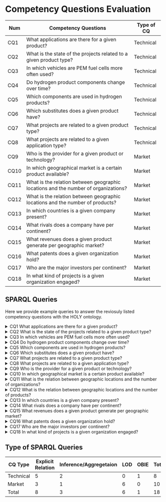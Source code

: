 # Competency Questions Evaluation


Num   | Competency Questions                                                                    |Type of CQ     
|-----|-----------------------------------------------------------------------------------------|---------------
CQ1   |What applications are there for a given product?                                         | Technical     
CQ2   |What is the state of the projects related to a given product type?                       | Technical     
CQ3   |In which vehicles are PEM fuel cells more often used?                                    | Technical     
CQ4   |Do hydrogen product components change over time?                                                  | Technical     
CQ5   |Which components are used in hydrogen products?                                          | Technical     
CQ6   |Which substitutes does a given product have?                                             | Technical     
CQ7   |What projects are related to a given product type?                                       | Technical     
CQ8   |What projects are related to a given application type?                                   | Technical     
CQ9   |Who is the provider for a given product or technology?                                 | Market        
CQ10  |In which geographical market is a certain product available?                             | Market        
CQ11  |What is the relation between geographic locations and the number of organizations?       | Market        
CQ12  |What is the relation between geographic locations and the number of products?             | Market        
CQ13  |In which countries is a given company present?                                           | Market        
CQ14  |What rivals does a company have per continent?                                           | Market        
CQ15  |What revenues does a given product generate per geographic market?                        | Market        
CQ16  |What patents does a given organization hold?                                            | Market        
CQ17  |Who are the major investors per continent?                                               | Market        
CQ18  |In what kind of projects is a given organization engaged?                               | Market        



## SPARQL Queries

Here we provide example queries to answer the reviosuly listed competency questions with the HOLY ontology.

<details><summary> CQ1 What applications are there for a given product?</summary>

    PREFIX holy: <http://purl.org/holy/ns#>
    select distinct ?product ?application where { 
        ?product holy:isUsedIn ?application.
        ?product a holy:Product.
        ?application a holy:Application
    } 
</details>

<details><summary> CQ2 What is the state of the projects related to a given product type?</summary>

    PREFIX holy: <http://purl.org/holy/ns#>
    PREFIX rdfs: <http://www.w3.org/2000/01/rdf-schema#>
    select distinct ((?product_type) as ?type) ((?project_state)as ?stage) (count(?project) as ?qty) where {
        ?project a holy:Project;
                holy:relatesToProduct ?product;
                a ?project_state.
        ?project_state rdfs:subClassOf holy:StateBasedProduct.
        ?product a holy:Product;
                a ?product_type.
    } group by ?product_type ?project_state
</details>

<details><summary> CQ3 In which vehicles are PEM fuel cells more often used?</summary>

    PREFIX holy: <http://purl.org/holy/ns#>
    PREFIX org: <http://www.w3.org/ns/org#>
    PREFIX rdfs: <http://www.w3.org/2000/01/rdf-schema#>
    select distinct (count(?vehicle_type) as ?qty_vehicles) ?vehicle_type  where { 
        ?product holy:isUsedIn ?application.
        ?product a holy:PolymerElectrolyteMembraneFuelCell.
        ?application a ?vehicle_type.
        ?vehicle_type rdfs:subClassOf holy:Road.
    } group by ?vehicle_type
</details>

<details><summary> CQ4 Do hydrogen product components change over time?</summary>

    PREFIX holy: <http://purl.org/holy/ns#>
    PREFIX dct: <http://purl.org/dc/terms/>
    select distinct ?product ?component where {
        ?product dct:hasPart ?component;
            a holy:HydrogenProduct.    
    }

*Requires time component included by timestamping provenance text obtained through OBIE*
</details>

<details><summary> CQ5 Which components are used in hydrogen products?</summary>

    PREFIX holy: <http://purl.org/holy/ns#>
    PREFIX dct: <http://purl.org/dc/terms/>
    select distinct ?product ?component where {
        ?product dct:hasPart ?component;
            a holy:HydrogenProduct.    
    }
</details>

<details><summary> CQ6 Which substitutes does a given product have?</summary>

    PREFIX holy: <http://purl.org/holy/ns#>
    PREFIX dct: <http://purl.org/dc/terms/>
    select distinct ?product ?substitute ?application where {
        ?products holy:isUsedIn ?application;
                a holy:Product.
        ?substitute holy:isUsedIn ?application;
                    a holy:substituteProuct.
    }
</details>

<details><summary> CQ7 What projects are related to a given product type?</summary>

    PREFIX holy: <http://purl.org/holy/ns#>
    select distinct ?product_type ?project where {
        ?project a holy:Project;
                holy:relatesToProduct ?product.
        ?product a holy:Product;
                a ?product_type.
    }
</details>

<details><summary> CQ8 What projects are related to a given application type?</summary>

    PREFIX holy: <http://purl.org/holy/ns#>
    select distinct ?application_type ?project where {
        ?project a holy:Project;
                holy:relatesToApplication ?application.
        ?application a holy:Application;
                    a ?application_type.
    }
</details>

<details><summary> CQ9 Who is the provider for a given product or technology?</summary>

    PREFIX holy: <http://purl.org/holy/ns#>
    PREFIX org: <http://www.w3.org/ns/org#>
    select distinct ?product ?organization where { 
        ?organization holy:producesProduct ?product.
        ?product a holy:Product.
        ?organization a org:Organization
    } 
</details>

<details><summary> CQ10 In which geographical market is a certain product available?</summary>

    PREFIX holy: <http://purl.org/holy/ns#>
    PREFIX org: <http://www.w3.org/ns/org#>
    select distinct ?product ?geo where { 
        ?geo holy:hasProduct ?product.
        ?product a holy:Product.
        ?geo a holy:GeographicMarket.
    }
</details>

<details><summary> CQ11 What is the relation between geographic locations and the number of organizations?</summary>

    PREFIX holy: <http://purl.org/holy/ns#>
    PREFIX org: <http://www.w3.org/ns/org#>
    PREFIX dbo: <http://dbpedia.org/ontology/>
    select distinct ?Country (count(?organization) as ?org_qty) where {
        ?organization a org:Organization;
                    holy:participatesIn ?geo.
        ?geo a holy:GeographicMarket;
            dbo:country ?Country
    } group by (?organization)
</details>

<details><summary> CQ12 What is the relation between geographic locations and the number of products?</summary>

    PREFIX holy: <http://purl.org/holy/ns#>
    PREFIX dbo: <http://dbpedia.org/ontology/>
    select distinct ?Country (count(?product) as ?prod_qty) where {
        ?product a holy:Product;
                holy:participatesIn ?geo.
        ?geo a holy:GeographicMarket;
            dbo:country ?Country
    } group by (?product)
</details>

<details><summary> CQ13 In which countries is a given company present?</summary>

    PREFIX holy: <http://purl.org/holy/ns#>
    PREFIX org: <http://www.w3.org/ns/org#>
    PREFIX schema: <http://schema.org/>
    PREFIX dbo: <http://dbpedia.org/ontology/>
    select distinct ?organization ?geo ?Country  ?Continent where {
        ?organization holy:participatesIn ?geo.
        ?organization a org:Organization.
        ?geo dbo:country ?Country.
        ?Country dbo:continent ?Continent.
    }
</details>

<details><summary> CQ14 What rivals does a company have per continent?</summary>

    PREFIX holy: <http://purl.org/holy/ns#>
    PREFIX dct: <http://purl.org/dc/terms/>
    PREFIX org: <http://www.w3.org/ns/org#>
    PREFIX dbo: <http://dbpedia.org/ontology/>
    select distinct ?continent ?organization ((?organization_type) as ?economic_activity) where {
        ?organization a org:Organization.
        ?organization holy:participatesIn ?geo.
        ?geo dbo:country ?Country.
        ?Country dbo:continent ?Continent.
    } group by ?organization_type
</details>

<details><summary> CQ15 What revenues does a given product generate per geographic market? </summary>

PREFIX holy: <http://purl.org/holy/ns#>
PREFIX dbo: <http://dbpedia.org/ontology/>
select distinct ?Country ?product ?revenue where {
    ?product a holy:Product;
             holy:productSoldIn ?geo;
             holy:hasIndicator ?revenue.
    ?revenue a holy:Revenue.
    ?geo dbo:country ?Country.
}
</details>

<details><summary> CQ16 What patents does a given organization hold? </summary>

    PREFIX holy: <http://purl.org/holy/ns#>
    PREFIX org: <http://www.w3.org/ns/org#>
    select distinct ?organization ?patent where {
        ?organization a org:Organization;
                    holy:hasIndicator ?patent.
        ?patent a holy:Patent.
    }
</details>
<details><summary> CQ17 Who are the major investors per continent? </summary>

    PREFIX org: <http://www.w3.org/ns/org#>
    PREFIX holy: <http://purl.org/holy/ns#>
    PREFIX dbo: <http://dbpedia.org/ontology/>
    select distinct ?organization ?Continent ((?investment) as ?qty_investments) where {
        ?organization a org:Organization;
                    holy:hasIndicator ?investment;
                    holy:participatesIn ?geo.
        ?geo dbo:country ?Country.
        ?Country dbo:continent ?Continent
    } group by ?organization ?Continent
</details>

<details><summary> CQ18 In what kind of projects is a given organization engaged? </summary>

    PREFIX holy: <http://purl.org/holy/ns#>
    PREFIX m4i: <http://w3id.org/nfdi4ing/metadata4ing#>
    PREFIX org: <http://www.w3.org/ns/org#>
    PREFIX rdfs: <http://www.w3.org/2000/01/rdf-schema#>
    select distinct ?organization ?project_type where {
        ?organization m4i:associatesToProject ?project;
                    a org:Organization.
        ?project a ?project_type.
        ?project_type rdfs:subClassOf holy:ObjectiveBasedProject   
    }
</details>




## Type of SPARQL Queries


CQ Type    | Explicit Relation  | Inference/Aggregetaion  | LOD     | OBIE    | Total                                                                      
|----------|--------------------|-------------------------|---------|---------|---------|
Technical  |         5          |           2             |   0     |    1    |    8                                                               
Market     |         3          |           1             |   6     |    0    |    10         
Total      |         8          |           3             |   6     |    1    |    18
      